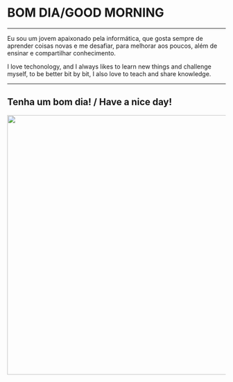 # BOM DIA/GOOD MORNING
***
Eu sou um jovem apaixonado pela informática, que gosta sempre de aprender coisas novas e me desafiar, para melhorar aos poucos, além de ensinar e compartilhar conhecimento.

I love techonology, and I always likes to learn new things and challenge myself, to be better bit by bit, I also love to teach and share knowledge.
***
## Tenha um bom dia! / Have a nice day!

<div align="center">
  <img width="600rem" align="center" src="https://github-readme-stats.vercel.app/api?username=HeberBarra&hide=contribs&hide_title=true&include_all_commits=true&show_icons=true&theme=transparent" />
</div>
